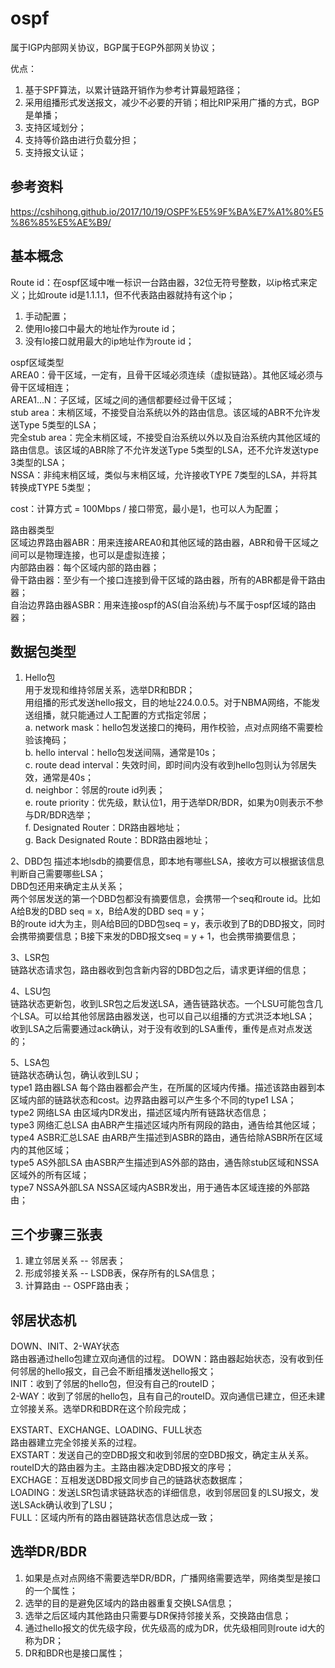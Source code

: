 # ospf
属于IGP内部网关协议，BGP属于EGP外部网关协议；

优点：  
1. 基于SPF算法，以累计链路开销作为参考计算最短路径；  
2. 采用组播形式发送报文，减少不必要的开销；相比RIP采用广播的方式，BGP是单播；  
3. 支持区域划分；  
4. 支持等价路由进行负载分担；  
5. 支持报文认证；  

## 参考资料
https://cshihong.github.io/2017/10/19/OSPF%E5%9F%BA%E7%A1%80%E5%86%85%E5%AE%B9/

## 基本概念
Route id：在ospf区域中唯一标识一台路由器，32位无符号整数，以ip格式来定义；比如route id是1.1.1.1，但不代表路由器就持有这个ip；  
1. 手动配置；  
2. 使用lo接口中最大的地址作为route id；  
3. 没有lo接口就用最大的ip地址作为route id；  

ospf区域类型  
AREA0：骨干区域，一定有，且骨干区域必须连续（虚拟链路）。其他区域必须与骨干区域相连；  
AREA1...N：子区域，区域之间的通信都要经过骨干区域；   
stub area：末梢区域，不接受自治系统以外的路由信息。该区域的ABR不允许发送Type 5类型的LSA；   
完全stub area：完全末梢区域，不接受自治系统以外以及自治系统内其他区域的路由信息。该区域的ABR除了不允许发送Type 5类型的LSA，还不允许发送type 3类型的LSA；  
NSSA：非纯末梢区域，类似与末梢区域，允许接收TYPE 7类型的LSA，并将其转换成TYPE 5类型；  

cost：计算方式 = 100Mbps / 接口带宽，最小是1，也可以人为配置；

路由器类型  
区域边界路由器ABR：用来连接AREA0和其他区域的路由器，ABR和骨干区域之间可以是物理连接，也可以是虚拟连接；  
内部路由器：每个区域内部的路由器；  
骨干路由器：至少有一个接口连接到骨干区域的路由器，所有的ABR都是骨干路由器；  
自治边界路由器ASBR：用来连接ospf的AS(自治系统)与不属于ospf区域的路由器；  

## 数据包类型
1. Hello包  
用于发现和维持邻居关系，选举DR和BDR；  
用组播的形式发送hello报文，目的地址224.0.0.5。对于NBMA网络，不能发送组播，就只能通过人工配置的方式指定邻居；  
a. network mask：hello包发送接口的掩码，用作校验，点对点网络不需要检验该掩码；  
b. hello interval：hello包发送间隔，通常是10s；  
c. route dead interval：失效时间，即时间内没有收到hello包则认为邻居失效，通常是40s；  
d. neighbor：邻居的route id列表；  
e. route priority：优先级，默认位1，用于选举DR/BDR，如果为0则表示不参与DR/BDR选举；  
f. Designated Router：DR路由器地址；  
g. Back Designated Route：BDR路由器地址；  

2、DBD包
描述本地lsdb的摘要信息，即本地有哪些LSA，接收方可以根据该信息判断自己需要哪些LSA；  
DBD包还用来确定主从关系；  
两个邻居发送的第一个DBD包都没有摘要信息，会携带一个seq和route id。比如A给B发的DBD seq = x，B给A发的DBD seq = y；  
B的route id大为主，则A给B回的DBD包seq = y，表示收到了B的DBD报文，同时会携带摘要信息；B接下来发的DBD报文seq = y + 1，也会携带摘要信息；  

3、LSR包  
链路状态请求包，路由器收到包含新内容的DBD包之后，请求更详细的信息；  

4、LSU包  
链路状态更新包，收到LSR包之后发送LSA，通告链路状态。一个LSU可能包含几个LSA。可以给其他邻居路由器发送，也可以自己以组播的方式洪泛本地LSA；  
收到LSA之后需要通过ack确认，对于没有收到的LSA重传，重传是点对点发送的；  

5、LSA包  
链路状态确认包，确认收到LSU；  
type1 路由器LSA 每个路由器都会产生，在所属的区域内传播。描述该路由器到本区域内部的链路状态和cost。边界路由器可以产生多个不同的type1 LSA；  
type2 网络LSA 由区域内DR发出，描述区域内所有链路状态信息；  
type3 网络汇总LSA 由ABR产生描述区域内所有网段的路由，通告给其他区域；  
type4 ASBR汇总LSAE 由ARB产生描述到ASBR的路由，通告给除ASBR所在区域内的其他区域；  
type5 AS外部LSA 由ASBR产生描述到AS外部的路由，通告除stub区域和NSSA区域外的所有区域；  
type7 NSSA外部LSA NSSA区域内ASBR发出，用于通告本区域连接的外部路由；  

## 三个步骤三张表
1. 建立邻居关系 -- 邻居表；
2. 形成邻接关系 -- LSDB表，保存所有的LSA信息；
3. 计算路由 -- OSPF路由表；  

## 邻居状态机
DOWN、INIT、2-WAY状态  
路由器通过hello包建立双向通信的过程。
DOWN：路由器起始状态，没有收到任何邻居的hello报文，自己会不断组播发送hello报文；  
INIT：收到了邻居的hello包，但没有自己的routeID；  
2-WAY：收到了邻居的hello包，且有自己的routeID。双向通信已建立，但还未建立邻接关系。选举DR和BDR在这个阶段完成；  

EXSTART、EXCHANGE、LOADING、FULL状态  
路由器建立完全邻接关系的过程。  
EXSTART：发送自己的空DBD报文和收到邻居的空DBD报文，确定主从关系。routeID大的路由器为主。主路由器决定DBD报文的序号；  
EXCHAGE：互相发送DBD报文同步自己的链路状态数据库；  
LOADING：发送LSR包请求链路状态的详细信息，收到邻居回复的LSU报文，发送LSAck确认收到了LSU；  
FULL：区域内所有的路由器链路状态信息达成一致；  

## 选举DR/BDR
1. 如果是点对点网络不需要选举DR/BDR，广播网络需要选举，网络类型是接口的一个属性；  
2. 选举的目的是避免区域内的路由器重复交换LSA信息；  
3. 选举之后区域内其他路由只需要与DR保持邻接关系，交换路由信息；  
4. 通过hello报文的优先级字段，优先级高的成为DR，优先级相同则route id大的称为DR；  
5. DR和BDR也是接口属性；  

